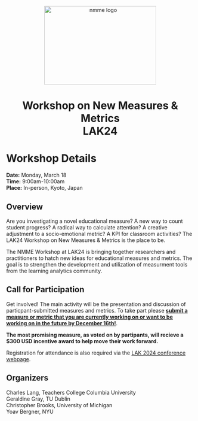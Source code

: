 <p align="center">
  <a href="https://tccolumbia.qualtrics.com/jfe/form/SV_6PZRhoxgXkmmaKq">
    <img src="measures-metrics-LAK24/nmmelogo2.PNG" alt = "nmme logo" width="300" height="210">
  </a>
</p>

<h1 align="center">Workshop on New Measures & Metrics <br> LAK24</h1>

# Workshop Details 

**Date:**  Monday, March 18  
**Time:**  9:00am-10:00am  
**Place:** In-person, Kyoto, Japan  

## Overview

Are you investigating a novel educational measure? A new way to count student progress? A radical way to calculate attention? A creative adjustment to a socio-emotional metric? A KPI for classroom activities? The LAK24 Workshop on New Measures & Metrics is the place to be.

The NMME Workshop at LAK24 is bringing together researchers and practitioners to hatch new ideas for educational measures and metrics. The goal is to strengthen the development and utilization of measurment tools from the learning analytics community. 

## Call for Participation

Get involved! The main activity will be the presentation and discussion of particpant-submitted measures and metrics. To take part please [**submit a measure or metric that you are currently working on or want to be working on in the future by December 16th!**](https://tccolumbia.qualtrics.com/jfe/form/SV_6PZRhoxgXkmmaKq).  

**The most promising measure, as voted on by partipants, will recieve a $300 USD incentive award to help move their work forward.**

Registration for attendance is also required via the [LAK 2024 conference webpage](https://www.solaresearch.org/events/lak/lak24/).


## Organizers

Charles Lang, Teachers College Columbia University     
Geraldine Gray, TU Dublin  
Christopher Brooks, University of Michigan  
Yoav Bergner, NYU


